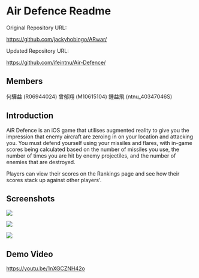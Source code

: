 # Air Defence Readme

Original Repository URL:  

https://github.com/jackyhobingo/ARwar/


Updated Repository URL:  

https://github.com/ifeintnu/Air-Defence/

Members
-
何驊益 (R06944024)
曾郁翔 (M10615104)
鍾益飛 (ntnu_40347046S)

Introduction
-
   AiR Defence is an iOS game that utilises augmented reality to give you the impression that enemy aircraft are zeroing in on your location and attacking you. You must defend yourself using your missiles and flares, with in-game scores being calculated based on the number of missiles you use, the number of times you are hit by enemy projectiles, and the number of enemies that are destroyed.

   Players can view their scores on the Rankings page and see how their scores stack up against other players'.

Screenshots
-
![](https://github.com/ifeintnu/Air-Defence/blob/master/screenshots/screenshot_01.jpg?raw=true) 

![](https://github.com/ifeintnu/Air-Defence/blob/master/screenshots/screenshot_02.jpg?raw=true) 

![](https://github.com/ifeintnu/Air-Defence/blob/master/screenshots/screenshot_03.jpg?raw=true) 

Demo Video
-

[](https://)https://youtu.be/1nXGCZNH42o
